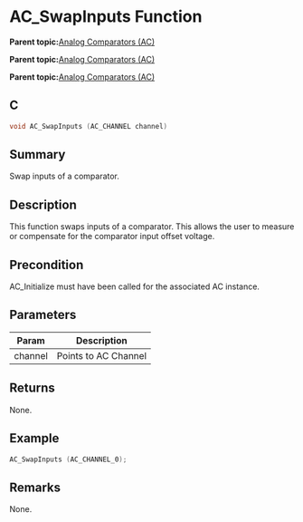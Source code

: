 # AC\_SwapInputs Function

**Parent topic:**[Analog Comparators \(AC\)](GUID-5607FF99-7728-4953-B3F7-6E93AC09581A.md)

**Parent topic:**[Analog Comparators \(AC\)](GUID-45B9C329-D2C7-4446-BE93-437006982526.md)

**Parent topic:**[Analog Comparators \(AC\)](GUID-16BFBCA4-9E85-4E87-B1D6-6D79E6DCCEA9.md)

## C

```c
void AC_SwapInputs (AC_CHANNEL channel)
```

## Summary

Swap inputs of a comparator.

## Description

This function swaps inputs of a comparator. This allows the user to measure<br />or compensate for the comparator input offset voltage.

## Precondition

AC\_Initialize must have been called for the associated AC instance.

## Parameters

|Param|Description|
|-----|-----------|
|channel|Points to AC Channel|

## Returns

None.

## Example

```c
AC_SwapInputs (AC_CHANNEL_0);
```

## Remarks

None.

